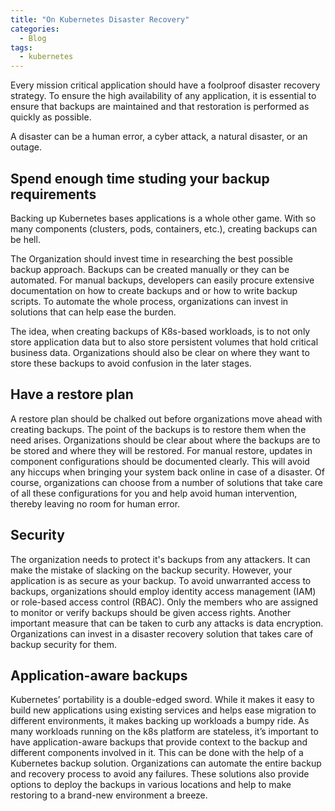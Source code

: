 ```yaml
---
title: "On Kubernetes Disaster Recovery"
categories:
  - Blog
tags:
  - kubernetes
---
```


Every mission critical application should have a foolproof disaster recovery strategy. To ensure the high availability of any application, it is essential to ensure that backups are maintained and that restoration is performed as quickly as possible.

A disaster can be a human error, a cyber attack, a natural disaster, or an outage.

<h2>Spend enough time studing your backup requirements</h2>

Backing up Kubernetes bases applications is a whole other game. With so many components (clusters, pods, containers, etc.), creating backups can be hell.

The Organization should invest time in researching the best possible backup approach. Backups can be created manually or they can be automated. For manual backups, developers can easily procure extensive documentation on how to create backups and or how to write backup scripts. To automate the whole process, organizations can invest in solutions that can help ease the burden. 

The idea, when creating backups of K8s-based workloads, is to not only store application data but to also store persistent volumes that hold critical business data. Organizations should also be clear on where they want to store these backups to avoid confusion in the later stages.

<h2>Have a restore plan</h2>

A restore plan should be chalked out before organizations move ahead with creating backups. The point of the backups is to restore them when the need arises. Organizations should be clear about where the backups are to be stored and where they will be restored. For manual restore, updates in component configurations should be documented clearly. This will avoid any hiccups when bringing your system back online in case of a disaster. Of course, organizations can choose from a number of solutions that take care of all these configurations for you and help avoid human intervention, thereby leaving no room for human error.

<h2>Security</h2>

The organization needs to protect it's backups from any attackers. It can make the mistake of slacking on the backup security. However, your application is as secure as your backup. To avoid unwarranted access to backups, organizations should employ identity access management (IAM) or role-based access control (RBAC). Only the members who are assigned to monitor or verify backups should be given access rights. Another important measure that can be taken to curb any attacks is data encryption. Organizations can invest in a disaster recovery solution that takes care of backup security for them.

<h2>Application-aware backups</h2>

Kubernetes’ portability is a double-edged sword. While it makes it easy to build new applications using existing services and helps ease migration to different environments, it makes backing up workloads a bumpy ride. As many workloads running on the k8s platform are stateless, it’s important to have application-aware backups that provide context to the backup and different components involved in it. This can be done with the help of a Kubernetes backup solution. Organizations can automate the entire backup and recovery process to avoid any failures. These solutions also provide options to deploy the backups in various locations and help to make restoring to a brand-new environment a breeze.